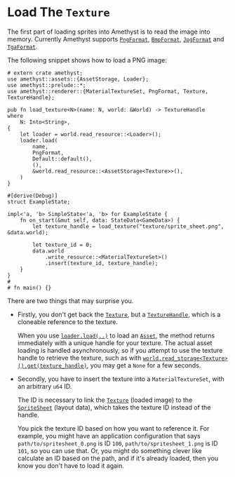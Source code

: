 # Load The `Texture`

The first part of loading sprites into Amethyst is to read the image into memory. Currently Amethyst supports [`PngFormat`][doc_fmt_png], [`BmpFormat`][doc_fmt_bmp], [`JpgFormat`][doc_fmt_jpg] and [`TgaFormat`][doc_fmt_tga].

The following snippet shows how to load a PNG image:

```rust,no_run,noplaypen
# extern crate amethyst;
use amethyst::assets::{AssetStorage, Loader};
use amethyst::prelude::*;
use amethyst::renderer::{MaterialTextureSet, PngFormat, Texture, TextureHandle};

pub fn load_texture<N>(name: N, world: &World) -> TextureHandle
where
    N: Into<String>,
{
    let loader = world.read_resource::<Loader>();
    loader.load(
        name,
        PngFormat,
        Default::default(),
        (),
        &world.read_resource::<AssetStorage<Texture>>(),
    )
}

#[derive(Debug)]
struct ExampleState;

impl<'a, 'b> SimpleState<'a, 'b> for ExampleState {
    fn on_start(&mut self, data: StateData<GameData>) {
        let texture_handle = load_texture("texture/sprite_sheet.png", &data.world);

        let texture_id = 0;
        data.world
            .write_resource::<MaterialTextureSet>()
            .insert(texture_id, texture_handle);
    }
}
#
# fn main() {}
```

There are two things that may surprise you.

* Firstly, you don't get back the [`Texture`][doc_tex], but a [`TextureHandle`][doc_tex_hd], which is a cloneable reference to the texture.

    When you use [`loader.load(..)`][doc_load] to load an [`Asset`][doc_asset], the method returns immediately with a unique handle for your texture. The actual asset loading is handled asynchronously, so if you attempt to use the texture handle to retrieve the texture, such as with [`world.read_storage<Texture>()`][doc_read_storage][`.get(texture_handle)`][doc_asset_get], you may get a `None` for a few seconds.

* Secondly, you have to insert the texture into a `MaterialTextureSet`, with an arbitrary `u64` ID.

    The ID is necessary to link the [`Texture`][doc_tex] (loaded image) to the [`SpriteSheet`][doc_ss] (layout data), which takes the texture ID instead of the handle.

    You pick the texture ID based on how you want to reference it. For example, you might have an application configuration that says `path/to/spritesheet_0.png` is ID `100`, `path/to/spritesheet_1.png` is ID `101`, so you can use that. Or, you might do something clever like calculate an ID based on the path, and if it's already loaded, then you know you don't have to load it again.

[doc_asset]: https://docs.rs/amethyst_assets/latest/amethyst_assets/trait.Asset.html
[doc_asset_get]: https://docs.rs/amethyst_assets/latest/amethyst_assets/struct.AssetStorage.html#method.get
[doc_fmt_bmp]: https://docs.rs/amethyst_renderer/latest/amethyst_renderer/struct.BmpFormat.html
[doc_fmt_jpg]: https://docs.rs/amethyst_renderer/latest/amethyst_renderer/struct.JpgFormat.html
[doc_fmt_png]: https://docs.rs/amethyst_renderer/latest/amethyst_renderer/struct.PngFormat.html
[doc_fmt_tga]: https://docs.rs/amethyst_renderer/latest/amethyst_renderer/struct.TgaFormat.html
[doc_load]: https://docs.rs/amethyst_assets/load/amethyst_assets/struct.Loader.html#method.load
[doc_read_storage]: https://docs.rs/specs/latest/specs/world/struct.World.html#method.read_storage
[doc_ss]: https://docs.rs/amethyst_renderer/latest/amethyst_renderer/struct.SpriteSheet.html
[doc_tex]: https://docs.rs/amethyst_renderer/latest/amethyst_renderer/struct.Texture.html
[doc_tex_hd]: https://docs.rs/amethyst_renderer/latest/amethyst_renderer/type.TextureHandle.html
